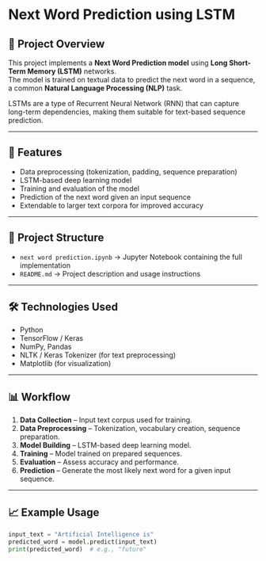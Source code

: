 # Next Word Prediction using LSTM

## 📌 Project Overview
This project implements a **Next Word Prediction model** using **Long Short-Term Memory (LSTM)** networks.  
The model is trained on textual data to predict the next word in a sequence, a common **Natural Language Processing (NLP)** task.

LSTMs are a type of Recurrent Neural Network (RNN) that can capture long-term dependencies, making them suitable for text-based sequence prediction.

---

## 🚀 Features
- Data preprocessing (tokenization, padding, sequence preparation)
- LSTM-based deep learning model
- Training and evaluation of the model
- Prediction of the next word given an input sequence
- Extendable to larger text corpora for improved accuracy

---

## 📂 Project Structure
- `next word prediction.ipynb` → Jupyter Notebook containing the full implementation  
- `README.md` → Project description and usage instructions  

---

## 🛠️ Technologies Used
- Python  
- TensorFlow / Keras  
- NumPy, Pandas  
- NLTK / Keras Tokenizer (for text preprocessing)  
- Matplotlib (for visualization)

---

## 📊 Workflow
1. **Data Collection** – Input text corpus used for training.  
2. **Data Preprocessing** – Tokenization, vocabulary creation, sequence preparation.  
3. **Model Building** – LSTM-based deep learning model.  
4. **Training** – Model trained on prepared sequences.  
5. **Evaluation** – Assess accuracy and performance.  
6. **Prediction** – Generate the most likely next word for a given input sequence.  

---

## 📈 Example Usage
```python
input_text = "Artificial Intelligence is"
predicted_word = model.predict(input_text)
print(predicted_word)  # e.g., "future"
